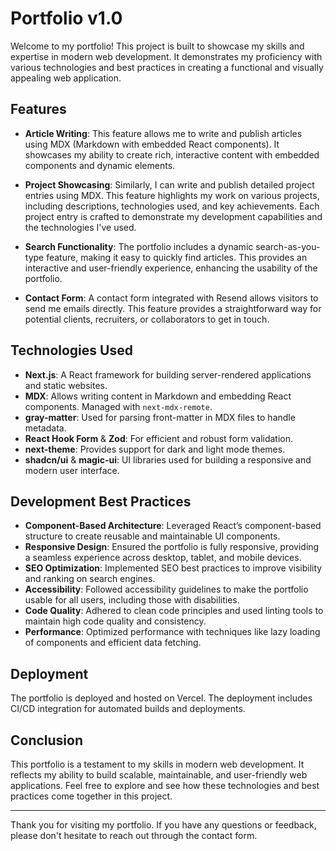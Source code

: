 # Portfolio v1.0

Welcome to my portfolio! This project is built to showcase my skills and expertise in modern web development. It demonstrates my proficiency with various technologies and best practices in creating a functional and visually appealing web application.

## Features

- **Article Writing**: This feature allows me to write and publish articles using MDX (Markdown with embedded React components). It showcases my ability to create rich, interactive content with embedded components and dynamic elements.

- **Project Showcasing**: Similarly, I can write and publish detailed project entries using MDX. This feature highlights my work on various projects, including descriptions, technologies used, and key achievements. Each project entry is crafted to demonstrate my development capabilities and the technologies I've used.

- **Search Functionality**: The portfolio includes a dynamic search-as-you-type feature, making it easy to quickly find articles. This provides an interactive and user-friendly experience, enhancing the usability of the portfolio.

- **Contact Form**: A contact form integrated with Resend allows visitors to send me emails directly. This feature provides a straightforward way for potential clients, recruiters, or collaborators to get in touch.

## Technologies Used

- **Next.js**: A React framework for building server-rendered applications and static websites.
- **MDX**: Allows writing content in Markdown and embedding React components. Managed with `next-mdx-remote`.
- **gray-matter**: Used for parsing front-matter in MDX files to handle metadata.
- **React Hook Form** & **Zod**: For efficient and robust form validation.
- **next-theme**: Provides support for dark and light mode themes.
- **shadcn/ui** & **magic-ui**: UI libraries used for building a responsive and modern user interface.

## Development Best Practices

- **Component-Based Architecture**: Leveraged React’s component-based structure to create reusable and maintainable UI components.
- **Responsive Design**: Ensured the portfolio is fully responsive, providing a seamless experience across desktop, tablet, and mobile devices.
- **SEO Optimization**: Implemented SEO best practices to improve visibility and ranking on search engines.
- **Accessibility**: Followed accessibility guidelines to make the portfolio usable for all users, including those with disabilities.
- **Code Quality**: Adhered to clean code principles and used linting tools to maintain high code quality and consistency.
- **Performance**: Optimized performance with techniques like lazy loading of components and efficient data fetching.

## Deployment

The portfolio is deployed and hosted on Vercel. The deployment includes CI/CD integration for automated builds and deployments.

## Conclusion

This portfolio is a testament to my skills in modern web development. It reflects my ability to build scalable, maintainable, and user-friendly web applications. Feel free to explore and see how these technologies and best practices come together in this project.

---

Thank you for visiting my portfolio. If you have any questions or feedback, please don't hesitate to reach out through the contact form.
